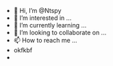 - 👋 Hi, I’m @Ntspy
- 👀 I’m interested in ...
- 🌱 I’m currently learning ...
- 💞️ I’m looking to collaborate on ...
- 📫 How to reach me ...
- okfkbf
- 

<!---
Ntspy/Ntspy is a ✨ special ✨ repository because its `README.md` (this file) appears on your GitHub profile.
You can click the Preview link to take a look at your changes.
--->
